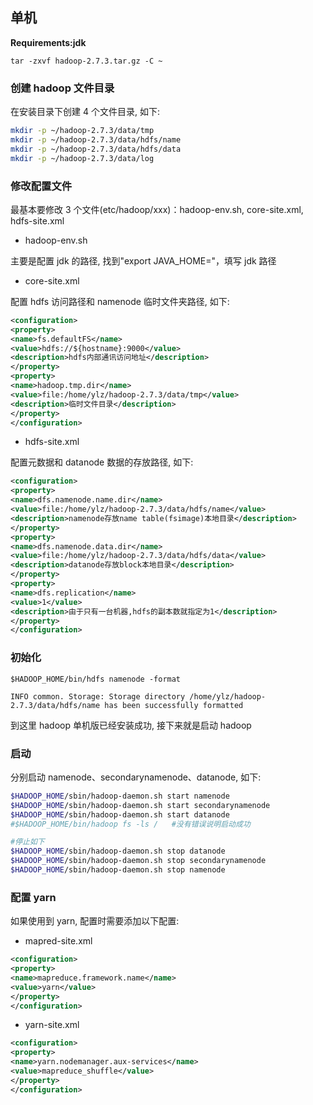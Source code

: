## 单机

**Requirements:jdk**

`tar -zxvf hadoop-2.7.3.tar.gz -C ~`

### 创建 hadoop 文件目录

在安装目录下创建 4 个文件目录, 如下:

```bash
mkdir -p ~/hadoop-2.7.3/data/tmp
mkdir -p ~/hadoop-2.7.3/data/hdfs/name
mkdir -p ~/hadoop-2.7.3/data/hdfs/data
mkdir -p ~/hadoop-2.7.3/data/log
```

### 修改配置文件

最基本要修改 3 个文件(etc/hadoop/xxx)：hadoop-env.sh, core-site.xml, hdfs-site.xml

- hadoop-env.sh

主要是配置 jdk 的路径, 找到"export JAVA_HOME="，填写 jdk 路径

- core-site.xml

配置 hdfs 访问路径和 namenode 临时文件夹路径, 如下:

```xml
<configuration>
<property>
<name>fs.defaultFS</name>
<value>hdfs://${hostname}:9000</value>
<description>hdfs内部通讯访问地址</description>
</property>
<property>
<name>hadoop.tmp.dir</name>
<value>file:/home/ylz/hadoop-2.7.3/data/tmp</value>
<description>临时文件目录</description>
</property>
</configuration>
```

- hdfs-site.xml

配置元数据和 datanode 数据的存放路径, 如下:

```xml
<configuration>
<property>
<name>dfs.namenode.name.dir</name>
<value>file:/home/ylz/hadoop-2.7.3/data/hdfs/name</value>
<description>namenode存放name table(fsimage)本地目录</description>
</property>
<property>
<name>dfs.namenode.data.dir</name>
<value>file:/home/ylz/hadoop-2.7.3/data/hdfs/data</value>
<description>datanode存放block本地目录</description>
</property>
<property>
<name>dfs.replication</name>
<value>1</value>
<description>由于只有一台机器,hdfs的副本数就指定为1</description>
</property>
</configuration>
```

### 初始化

`$HADOOP_HOME/bin/hdfs namenode -format`

```log
INFO common. Storage: Storage directory /home/ylz/hadoop-2.7.3/data/hdfs/name has been successfully formatted
```

到这里 hadoop 单机版已经安装成功, 接下来就是启动 hadoop

### 启动

分别启动 namenode、secondarynamenode、datanode, 如下:

```bash
$HADOOP_HOME/sbin/hadoop-daemon.sh start namenode
$HADOOP_HOME/sbin/hadoop-daemon.sh start secondarynamenode
$HADOOP_HOME/sbin/hadoop-daemon.sh start datanode
#$HADOOP_HOME/bin/hadoop fs -ls /   #没有错误说明启动成功

#停止如下
$HADOOP_HOME/sbin/hadoop-daemon.sh stop datanode
$HADOOP_HOME/sbin/hadoop-daemon.sh stop secondarynamenode
$HADOOP_HOME/sbin/hadoop-daemon.sh stop namenode
```

### 配置 yarn

如果使用到 yarn, 配置时需要添加以下配置:

- mapred-site.xml

```xml
<configuration>
<property>
<name>mapreduce.framework.name</name>
<value>yarn</value>
</property>
</configuration>
```

- yarn-site.xml

```xml
<configuration>
<property>
<name>yarn.nodemanager.aux-services</name>
<value>mapreduce_shuffle</value>
</property>
</configuration>
```
